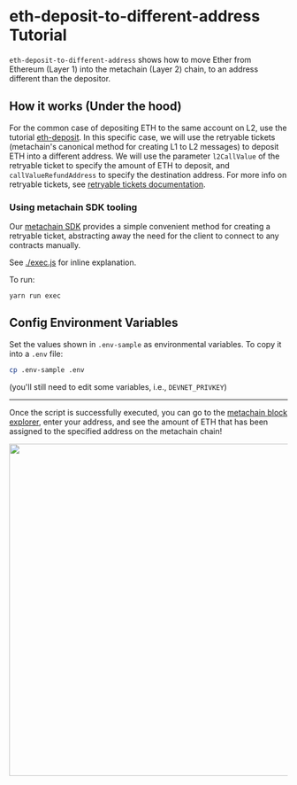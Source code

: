 # eth-deposit-to-different-address Tutorial

`eth-deposit-to-different-address` shows how to move Ether from Ethereum (Layer 1) into the metachain (Layer 2) chain, to an address different than the depositor.

## How it works (Under the hood)

For the common case of depositing ETH to the same account on L2, use the tutorial [eth-deposit](../eth-deposit/README.md).
In this specific case, we will use the retryable tickets (metachain's canonical method for creating L1 to L2 messages) to deposit ETH into a different address. We will use the parameter `l2CallValue` of the retryable ticket to specify the amount of ETH to deposit, and `callValueRefundAddress` to specify the destination address. For more info on retryable tickets, see [retryable tickets documentation](https://developer.META-MetaChain.com/docs/l1_l2_messages#depositing-eth-via-retryables).

### **Using metachain SDK tooling**

Our [metachain SDK](https://github.com/META-MetaChain/metachain-sdk) provides a simple convenient method for creating a retryable ticket, abstracting away the need for the client to connect to any contracts manually.

See [./exec.js](./scripts/exec.js) for inline explanation.

To run:

```
yarn run exec
```

## Config Environment Variables

Set the values shown in `.env-sample` as environmental variables. To copy it into a `.env` file:

```bash
cp .env-sample .env
```

(you'll still need to edit some variables, i.e., `DEVNET_PRIVKEY`)

---

Once the script is successfully executed, you can go to the [metachain block explorer](https://goerli-rollup-explorer.metachain-i.co/), enter your address, and see the amount of ETH that has been assigned to the specified address on the metachain chain!

<p align="center"><img src="../../assets/offchain_labs_logo.png" width="600"></p>
